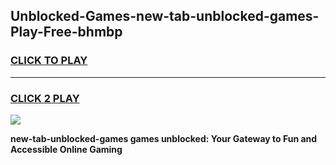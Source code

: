 
## Unblocked-Games-new-tab-unblocked-games-Play-Free-bhmbp
<h3>
<a href="https://premium76.site?title=new-tab-unblocked-games&ref=20A">CLICK TO PLAY</a></h3>
<hr>

<h3>
<a href="https://premium76.site?title=new-tab-unblocked-games&ref=20A">CLICK 2 PLAY</a>
  
</h3>

<a href="https://premium76.site?title=new-tab-unblocked-games&ref=20A"><img src="https://clearcache.store/games.png"></a>


**new-tab-unblocked-games games unblocked: Your Gateway to Fun and Accessible Online Gaming**
